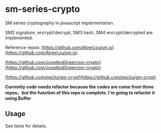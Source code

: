 # sm-series-crypto

SM series cryptography in javascript implementation.

SM2 signature, encrypt/decrypt, SM3 hash, SM4 encrypt/decrypted are implemented.

Reference repos:
[https://github.com/AlverLyu/sm.js](https://github.com/AlverLyu/sm.js)

[https://github.com/JuneAndGreen/sm-crypto](https://github.com/JuneAndGreen/sm-crypto)

[https://github.com/pecliu/gm-crypt](https://github.com/pecliu/gm-crypt)

**Currently code needs refactor because the codes are come from three repos，but the function of this repo is complete. I'm going to refactor it using Buffer**

## Usage 

See tests for details.
